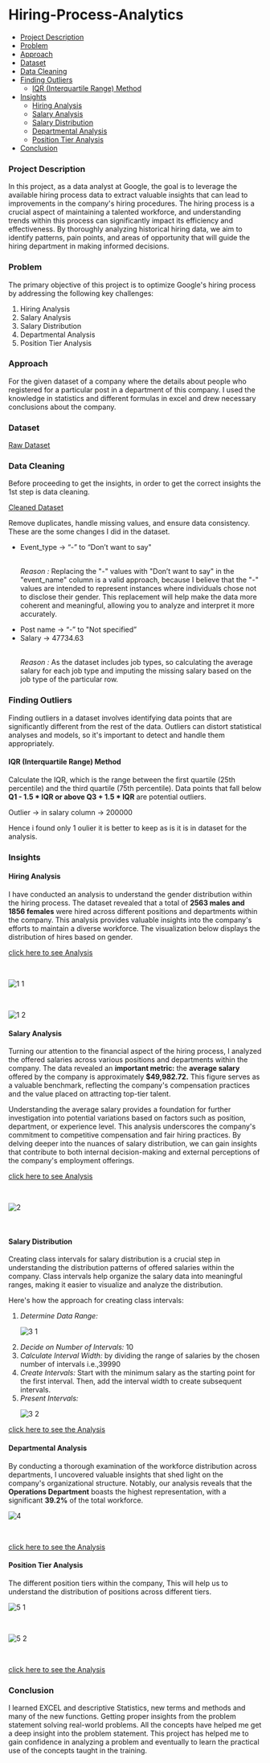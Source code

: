 # Hiring-Process-Analytics

- [Project Description](#project-description)
- [Problem](#problem)
- [Approach](#approach)
- [Dataset](#dataset)
- [Data Cleaning](#data-cleaning)
- [Finding Outliers](#finding-outliers)
    - [IQR (Interquartile Range) Method](#iqr-interquartile-range-method)
- [Insights](#insights)
    - [Hiring Analysis](#hiring-analysis)
    - [Salary Analysis](#salary-analysis)
    - [Salary Distribution](#salary-distribution)
    - [Departmental Analysis](#departmental-analysis)
    - [Position Tier Analysis](#position-tier-analysis)
- [Conclusion](#conclusion)


### Project Description
<p>In this project, as a data analyst at Google, the goal is to leverage the available hiring process data to extract valuable insights that can lead to improvements in the company's hiring procedures. The hiring process is a crucial aspect of maintaining a talented workforce, and understanding trends within this process can significantly impact its efficiency and effectiveness. By thoroughly analyzing historical hiring data, we aim to identify patterns, pain points, and areas of opportunity that will guide the hiring department in making informed decisions.
</p>

### Problem
<p>The primary objective of this project is to optimize Google's hiring process by addressing the following key challenges:
</p>
<ol>
  <li>Hiring Analysis</li>
  <li>Salary Analysis</li>
  <li>Salary Distribution</li>
  <li>Departmental Analysis
</li>
  <li>Position Tier Analysis</li>
</ol>

### Approach
<p>For the given dataset of a company where the details about people who registered for a particular post in a department of this company. I used the knowledge in statistics and different formulas in excel and drew necessary conclusions about the company.</p>

### Dataset

[Raw Dataset](https://docs.google.com/spreadsheets/d/1UwhgNZaB-htAHYSA_ethlQzCJArCw6c6Lt6QiWyL3vk/edit#gid=0)
<br>

### Data Cleaning
<p>Before proceeding to get the insights, in order to get the correct insights the 1st step is data cleaning.</p>

[Cleaned Dataset](https://docs.google.com/spreadsheets/d/1UwhgNZaB-htAHYSA_ethlQzCJArCw6c6Lt6QiWyL3vk/edit#gid=649437829)
<br>
<p>Remove duplicates, handle missing values, and ensure data consistency.
These are the some changes I did in the dataset.
</p>
<ul>
  <li>Event_type → “-” to “Don’t want to say"</li>
  <br>
  <p><i>Reason : </i>Replacing the "-" values with "Don’t want to say" in the "event_name" column is a valid approach, because I believe that the "-" values are intended to represent instances where individuals chose not to disclose their gender. This replacement will help make the data more coherent and meaningful, allowing you to analyze and interpret it more accurately.</p>
  <li>Post name → “-” to "Not specified”
</li>
  <li>Salary → 47734.63
</li>
  <br>
  <p><i>Reason :</i> As the dataset includes job types, so calculating the average salary for each job type and imputing  the missing salary based on the job type of the particular row.</p>
</ul>

### Finding Outliers
<p>Finding outliers in a dataset involves identifying data points that are significantly different from the rest of the data. Outliers can distort statistical analyses and models, so it's important to detect and handle them appropriately. 
</p>

#### IQR (Interquartile Range) Method
<p>Calculate the IQR, which is the range between the first quartile (25th percentile) and the third quartile (75th percentile). Data points that fall below <b>Q1 - 1.5 * IQR or above Q3 + 1.5 * IQR</b> are potential outliers.
</p>
Outlier  → in salary column → 200000
<p>Hence i found only 1 oulier it is better to keep as is it is in dataset for the analysis.</p>

### Insights
#### Hiring Analysis
<p>I have conducted an analysis to understand the gender distribution within the hiring process. The dataset revealed that a total of <b>2563 males and 1856 females</b> were hired across different positions and departments within the company. This analysis provides valuable insights into the company's efforts to maintain a diverse workforce. The visualization below displays the distribution of hires based on gender.</p>

[click here to see Analysis](https://docs.google.com/spreadsheets/d/1UwhgNZaB-htAHYSA_ethlQzCJArCw6c6Lt6QiWyL3vk/edit#gid=269852243)

<br>

![1 1](https://github.com/SushmaRaasi/Hiring-Process-Analytics/assets/79751402/294db206-cb7d-4c4c-83fb-1d9d6d1f164a)

<br>

![1 2](https://github.com/SushmaRaasi/Hiring-Process-Analytics/assets/79751402/06721595-d48c-45ae-a4f1-cd1c8e7f640f)

#### Salary Analysis
<p>Turning our attention to the financial aspect of the hiring process, I analyzed the offered salaries across various positions and departments within the company. The data revealed an <b>important metric:</b> the <b>average salary </b>offered by the company is approximately <b> $49,982.72.</b> This figure serves as a valuable benchmark, reflecting the company's compensation practices and the value placed on attracting top-tier talent.
</p>

<p>Understanding the average salary provides a foundation for further investigation into potential variations based on factors such as position, department, or experience level. This analysis underscores the company's commitment to competitive compensation and fair hiring practices. By delving deeper into the nuances of salary distribution, we can gain insights that contribute to both internal decision-making and external perceptions of the company's employment offerings.
</p>

[click here to see Analysis](https://docs.google.com/spreadsheets/d/1UwhgNZaB-htAHYSA_ethlQzCJArCw6c6Lt6QiWyL3vk/edit#gid=930750584)

<br>

![2](https://github.com/SushmaRaasi/Hiring-Process-Analytics/assets/79751402/7365cde0-9784-44ed-b51d-63db700ed11d)

<br>

#### Salary Distribution
<p>Creating class intervals for salary distribution is a crucial step in understanding the distribution patterns of offered salaries within the company. Class intervals help organize the salary data into meaningful ranges, making it easier to visualize and analyze the distribution. </p>

<p>Here's how the approach for creating class intervals:</p>
<ol>
  <li><i>Determine Data Range:</i></li>
    
 ![3 1](https://github.com/SushmaRaasi/Hiring-Process-Analytics/assets/79751402/797135ad-a48a-4a80-a32d-a57c48d9c4d2)

  <li><i>Decide on Number of Intervals:</i> 10
</li>
  <li><i>Calculate Interval Width:</i> by dividing the range of salaries by the chosen number of intervals i.e.,39990
</li>
  <li><i>Create Intervals:</i> Start with the minimum salary as the starting point for the first interval. Then, add the interval width to create subsequent intervals.
</li>
  <li><i>Present Intervals:</i></li>
  
![3 2](https://github.com/SushmaRaasi/Hiring-Process-Analytics/assets/79751402/72640995-e875-4da9-be8f-a842c13462fb)

</ol>

[click here to see the Analysis](https://docs.google.com/spreadsheets/d/1UwhgNZaB-htAHYSA_ethlQzCJArCw6c6Lt6QiWyL3vk/edit#gid=1563834555)

#### Departmental Analysis
<p>By conducting a thorough examination of the workforce distribution across departments, I uncovered valuable insights that shed light on the company's organizational structure. Notably, our analysis reveals that the <b>Operations Department</b> boasts the highest representation, with a significant <b>39.2%</b> of the total workforce.
</p>

![4](https://github.com/SushmaRaasi/Hiring-Process-Analytics/assets/79751402/cd2c0bc2-09f4-4872-a7cc-c2acb8402bea)

<br>

[click here to see the Analysis](https://docs.google.com/spreadsheets/d/1UwhgNZaB-htAHYSA_ethlQzCJArCw6c6Lt6QiWyL3vk/edit#gid=586570988)

#### Position Tier Analysis
<p>The different position tiers within the company, This will help us to understand the distribution of positions across different tiers.</p>

![5 1](https://github.com/SushmaRaasi/Hiring-Process-Analytics/assets/79751402/f33bf35a-8aa7-4d1b-b336-0dbc64d1629c)

<br>

![5 2](https://github.com/SushmaRaasi/Hiring-Process-Analytics/assets/79751402/adaa4997-150f-4a30-b200-4ecc1ddfa0fc)

<br>

[click here to see the Analysis](https://docs.google.com/spreadsheets/d/1UwhgNZaB-htAHYSA_ethlQzCJArCw6c6Lt6QiWyL3vk/edit#gid=1099816181)

### Conclusion
<p>I learned EXCEL and descriptive Statistics, new terms and methods and many of the new functions. Getting proper insights from the problem statement solving real-world problems. All the concepts have helped me get a deep insight into the problem statement.
This project has helped me to gain confidence in analyzing a problem and eventually to learn the practical use of the concepts taught in the training.</p>
